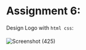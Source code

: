 # Assignment 6:
####
Design Logo with ```html css```:
####
![Screenshot (425)](https://user-images.githubusercontent.com/91725214/159526044-30a0184c-650f-474b-9689-25b9112680cd.png)

